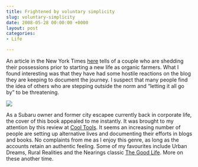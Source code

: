 ```yaml
---
title: Frightened by voluntary simplicity
slug: voluntary-simplicity
date: 2008-05-28 00:00:00 +0000
layout: post
categories: 
- Life

---
```

An article in the New York Times [here][nytimes] tells of a couple who are shedding their possessions prior to starting a new life as organic farmers. What I found interesting was that they have had some hostile reactions on the blog they are keeping to document the journey. I suspect that many people find the idea of others who are stepping outside the norm and &#x201c;letting it all go by&#x201d; to be threatening.

![][williampickup]

As a Subaru owner and former city escapee currently back in corporate life, the cover of this book appealed to me instantly. It was brought to my attention by this review at [Cool Tools][kk]. It seems an increasing number of people are setting up alternative lives and documenting their efforts in blogs and books. No complaints from me as I enjoy this genre, as long as the accounts retain an authentic feeling. Some of my favourites include Urban Dreams, Rural Realities and the Nearings classic [The Good Life][amazon]. More on these another time.

[amazon]: http://www.amazon.com/gp/product/0805209700/ref=as_li_ss_tl?ie=UTF8&amp;camp=1789&amp;creative=9325&amp;creativeASIN=0375725458&amp;linkCode=as2&amp;tag=slowlane-20
[kk]: http://www.kk.org/cooltools/archives/002838.php "Cool Tools"
[nytimes]: http://www.nytimes.com/2008/05/17/us/17texas.html?_r=1&amp;oref=slogin "NY Times Article"
[williampickup]: /assets/images/2014/01/51YFFupMY4L.jpg
